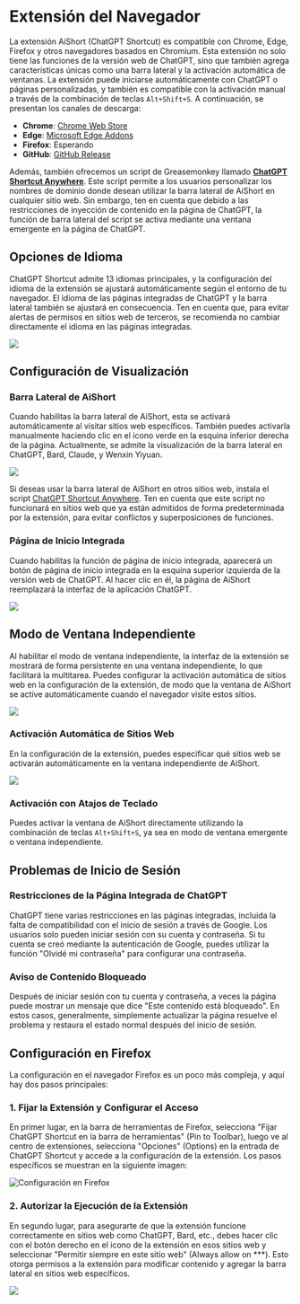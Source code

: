 # Extensión del Navegador

La extensión AiShort (ChatGPT Shortcut) es compatible con Chrome, Edge, Firefox y otros navegadores basados en Chromium. Esta extensión no solo tiene las funciones de la versión web de ChatGPT, sino que también agrega características únicas como una barra lateral y la activación automática de ventanas. La extensión puede iniciarse automáticamente con ChatGPT o páginas personalizadas, y también es compatible con la activación manual a través de la combinación de teclas `Alt+Shift+S`. A continuación, se presentan los canales de descarga:

- **Chrome**: [Chrome Web Store](https://chrome.google.com/webstore/detail/chatgpt-shortcut/blcgeoojgdpodnmnhfpohphdhfncblnj)
- **Edge**: [Microsoft Edge Addons](https://microsoftedge.microsoft.com/addons/detail/chatgpt-shortcut/hnggpalhfjmdhhmgfjpmhlfilnbmjoin)
- **Firefox**: Esperando
- **GitHub**: [GitHub Release](https://github.com/rockbenben/ChatGPT-Shortcut/releases/latest)

Además, también ofrecemos un script de Greasemonkey llamado [**ChatGPT Shortcut Anywhere**](https://greasyfork.org/scripts/482907-chatgpt-shortcut-anywhere). Este script permite a los usuarios personalizar los nombres de dominio donde desean utilizar la barra lateral de AiShort en cualquier sitio web. Sin embargo, ten en cuenta que debido a las restricciones de inyección de contenido en la página de ChatGPT, la función de barra lateral del script se activa mediante una ventana emergente en la página de ChatGPT.

## Opciones de Idioma

ChatGPT Shortcut admite 13 idiomas principales, y la configuración del idioma de la extensión se ajustará automáticamente según el entorno de tu navegador. El idioma de las páginas integradas de ChatGPT y la barra lateral también se ajustará en consecuencia. Ten en cuenta que, para evitar alertas de permisos en sitios web de terceros, se recomienda no cambiar directamente el idioma en las páginas integradas.

![](https://img.newzone.top/2023-12-23-12-04-29.png?imageMogr2/format/webp)

## Configuración de Visualización

### Barra Lateral de AiShort

Cuando habilitas la barra lateral de AiShort, esta se activará automáticamente al visitar sitios web específicos. También puedes activarla manualmente haciendo clic en el icono verde en la esquina inferior derecha de la página. Actualmente, se admite la visualización de la barra lateral en ChatGPT, Bard, Claude, y Wenxin Yiyuan.

![](https://img.newzone.top/2023-12-23-04-16-15.gif?imageMogr2/format/webp)

Si deseas usar la barra lateral de AiShort en otros sitios web, instala el script [ChatGPT Shortcut Anywhere](https://greasyfork.org/scripts/482907-chatgpt-shortcut-anywhere). Ten en cuenta que este script no funcionará en sitios web que ya están admitidos de forma predeterminada por la extensión, para evitar conflictos y superposiciones de funciones.

### Página de Inicio Integrada

Cuando habilitas la función de página de inicio integrada, aparecerá un botón de página de inicio integrada en la esquina superior izquierda de la versión web de ChatGPT. Al hacer clic en él, la página de AiShort reemplazará la interfaz de la aplicación ChatGPT.

![](https://img.newzone.top/ai/2023-12-22-19-40-15.png?imageMogr2/format/webp)

## Modo de Ventana Independiente

Al habilitar el modo de ventana independiente, la interfaz de la extensión se mostrará de forma persistente en una ventana independiente, lo que facilitará la multitarea. Puedes configurar la activación automática de sitios web en la configuración de la extensión, de modo que la ventana de AiShort se active automáticamente cuando el navegador visite estos sitios.

![](https://img.newzone.top/2023-12-23-12-07-09.png?imageMogr2/format/webp)

### Activación Automática de Sitios Web

En la configuración de la extensión, puedes especificar qué sitios web se activarán automáticamente en la ventana independiente de AiShort.

![](https://img.newzone.top/2023-12-23-12-09-51.png?imageMogr2/format/webp)

### Activación con Atajos de Teclado

Puedes activar la ventana de AiShort directamente utilizando la combinación de teclas `Alt+Shift+S`, ya sea en modo de ventana emergente o ventana independiente.

## Problemas de Inicio de Sesión

### Restricciones de la Página Integrada de ChatGPT

ChatGPT tiene varias restricciones en las páginas integradas, incluida la falta de compatibilidad con el inicio de sesión a través de Google. Los usuarios solo pueden iniciar sesión con su cuenta y contraseña. Si tu cuenta se creó mediante la autenticación de Google, puedes utilizar la función "Olvidé mi contraseña" para configurar una contraseña.

### Aviso de Contenido Bloqueado

Después de iniciar sesión con tu cuenta y contraseña, a veces la página puede mostrar un mensaje que dice "Este contenido está bloqueado". En estos casos, generalmente, simplemente actualizar la página resuelve el problema y restaura el estado normal después del inicio de sesión.

## Configuración en Firefox

La configuración en el navegador Firefox es un poco más compleja, y aquí hay dos pasos principales:

### 1. Fijar la Extensión y Configurar el Acceso

En primer lugar, en la barra de herramientas de Firefox, selecciona "Fijar ChatGPT Shortcut en la barra de herramientas" (Pin to Toolbar), luego ve al centro de extensiones, selecciona "Opciones" (Options) en la entrada de ChatGPT Shortcut y accede a la configuración de la extensión. Los pasos específicos se muestran en la siguiente imagen:

![Configuración en Firefox](https://img.newzone.top/2023-12-25-05-51-47.png?imageMogr2/format/webp)

### 2. Autorizar la Ejecución de la Extensión

En segundo lugar, para asegurarte de que la extensión funcione correctamente en sitios web como ChatGPT, Bard, etc., debes hacer clic con el botón derecho en el icono de la extensión en esos sitios web y seleccionar "Permitir siempre en este sitio web" (Always allow on ***). Esto otorga permisos a la extensión para modificar contenido y agregar la barra lateral en sitios web específicos.

![](https://img.newzone.top/2023-12-25-05-59-48.png?imageMogr2/format/webp)
